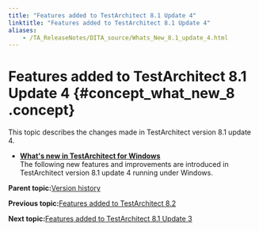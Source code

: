 ```yaml
--- 
title: "Features added to TestArchitect 8.1 Update 4"
linktitle: "Features added to TestArchitect 8.1 Update 4"
aliases: 
    - /TA_ReleaseNotes/DITA_source/Whats_New_8.1_update_4.html
---
```

# Features added to TestArchitect 8.1 Update 4 {#concept_what_new_8 .concept}

This topic describes the changes made in TestArchitect version 8.1 update 4.

-   **[What's new in TestArchitect for Windows](../../TA_ReleaseNotes/DITA_source/Whats_New_8.1_update_4_Windows.html)**  
The following new features and improvements are introduced in TestArchitect version 8.1 update 4 running under Windows.

**Parent topic:**[Version history](../../TA_ReleaseNotes/DITA_source/Version_History.html)

**Previous topic:**[Features added to TestArchitect 8.2](../../TA_ReleaseNotes/DITA_source/Whats_New_8.2.html)

**Next topic:**[Features added to TestArchitect 8.1 Update 3](../../TA_ReleaseNotes/DITA_source/Whats_New_8.1_update_3.html)

